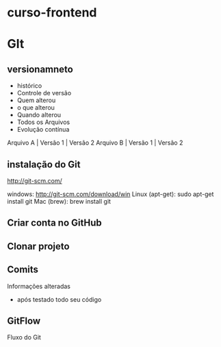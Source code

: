 # curso-frontend

# GIt
## versionamneto
 - histórico
 - Controle de versão
 - Quem alterou
 - o que alterou
 - Quando alterou
 - Todos os Arquivos
 - Evolução contínua


 Arquivo A | Versão 1 | Versão 2
 Arquivo B | Versão 1 | Versão 2

 ## instalação do Git
 http://git-scm.com/

 windows: http://git-scm.com/download/win
 Linux (apt-get): sudo apt-get install git
 Mac (brew): brew install git


 ## Criar conta no GitHub

 ## Clonar projeto

 ## Comits
 Informações alteradas
  - após testado todo seu código


## GitFlow
Fluxo do Git


